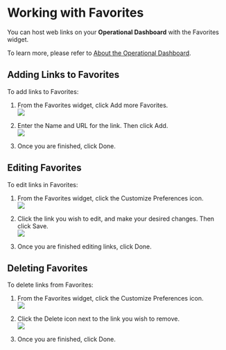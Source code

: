# Working with Favorites

You can host web links on your  **Operational Dashboard**  with the  Favorites  widget.

To learn more, please refer to  [About the Operational Dashboard](https://gsstage.d3securityonline.com/VSOC/WebHelp/OperationalDashboard.html#concept_brz_kbq_rs).

## Adding Links to Favorites

To add links to  Favorites:

1.  From the  Favorites  widget, click  Add more Favorites.  
    ![](https://gsstage.d3securityonline.com/VSOC/WebHelp/media/favorites.png)  
    
2.  Enter the  Name  and  URL  for the link. Then click  Add.  
    ![](https://gsstage.d3securityonline.com/VSOC/WebHelp/media/favorites2.png)  
    
3.  Once you are finished, click  Done.

## Editing Favorites

To edit links in  Favorites:

1.  From the  Favorites  widget, click the  Customize Preferences  icon.  
    ![](https://gsstage.d3securityonline.com/VSOC/WebHelp/media/favorites5.png)  
    
2.  Click the link you wish to edit, and make your desired changes. Then click  Save.  
    ![](https://gsstage.d3securityonline.com/VSOC/WebHelp/media/favorites4.png)  
    
3.  Once you are finished editing links, click  Done.

## Deleting Favorites

To delete links from  Favorites:

1.  From the  Favorites  widget, click the  Customize Preferences  icon.  
    ![](https://gsstage.d3securityonline.com/VSOC/WebHelp/media/favorites5.png)  
    
2.  Click the  Delete  icon next to the link you wish to remove.  
    ![](https://gsstage.d3securityonline.com/VSOC/WebHelp/media/favorites6.png)  
    
3.  Once you are finished, click  Done.